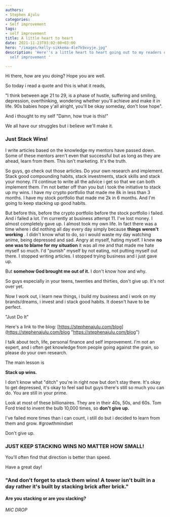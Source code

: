 ```yaml
---
authors:
- Stephen Ajulu
categories:
- Self improvement
tags:
- self improvement
title: A little heart to heart
date: 2021-11-23T03:02:00+03:00
hero: "/images/kelly-sikkema-4le7k9xvyje.jpg"
description: 'Here''s a little heart to heart going out to my readers on success and
  self improvement '

---
```

Hi there, how are you doing? Hope you are well. 

So today i read a quote and this is what it reads, 

"I think between age 21 to 29, is a phase of hustle, suffering and smiling, depression, overthinking, wondering whether you'll achieve and make it in life. 90s babies hope y'all alright, you'll be okay someday, don't lose hope".

And i thought to my self "Damn, how true is this!"

We all have our struggles but i believe we'll make it. 

### Just Stack Wins!

I write articles based on the knowledge my mentors have passed down. Some of these mentors aren't even that successful but as long as they are ahead, learn from them. This isn't marketing. It's the truth.

So guys, go check out those articles. Do your own research and implement. Stack good compounding habits, stack investments, stack skills and stack your money. I'll continue to write all the advice i get so that we can both implement them. I'm not better off than you but i took the initiative to stack up my wins. I have my crypto portfolio that made me 8k in less than 3 months. I have my stock portfolio that made me 2k in 6 months. And I'm going to keep stacking up good habits. 

But before this, before the crypto portfolio before the stock portfolio i failed. And i failed a lot. I'm currently at business attempt 11. I've lost money. I almost completely gave up. I almost took my own life. In fact there was a time where i did nothing all day every day simply because **things weren't working** . I didn't know what to do, so i would waste my day watching anime, being depressed and sad. Angry at myself, hating myself. I knew ﻿**no one was to blame for my situation** ﻿it was all me and that made me hate myself so much. I'd "punish" myself by not eating, not putting myself out there. I stopped writing articles. I stopped trying business and i just gave up. 

But ﻿**somehow God brought me out of it.** ﻿I don't know how and why. 

So guys especially in your teens, twenties and thirties, don't give up. It's not over yet. 

Now I work out, i learn new things, i build my business and i work on my brands/dreams, i invest and i stack good habits. It doesn't have to be perfect.

"Just Do It"

Here's a link to the blog: [https://stephenajulu.com/blog](https://stephenajulu.com/blog "https://stephenajulu.com/blog")

I talk about tech, life, personal finance and self improvement. I'm not an expert, and i often get knowledge from people going against the grain, so please do your own research.

The main lesson is 

**Stack up wins.** 

I don't know what "ditch" you're in right now but don't stay there. It's okay to get depressed, it's okay to feel sad but guys there's still so much you can do. You are still in your prime. 

Look at most of these billionaires. They are in their 40s, 50s, and 60s. Tom Ford tried to invent the bulb 10,000 times, so **don't give up.** 

I've failed more times than i can count, i still do but i decided to learn from them and grow. #growthmindset 

Don't give up.

### JUST KEEP STACKING WINS NO MATTER HOW SMALL!

You'll often find that direction is better than speed.

Have a great day!

### "And don't forget to stack them wins! A tower isn't built in a day rather it's built by stacking brick after brick."

#### Are you stacking or are you slacking?

_MIC DROP_